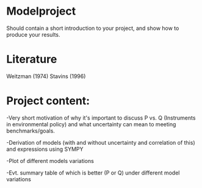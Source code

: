 # Modelproject

Should contain a short introduction to your project, and show how to produce your results.


# Literature

Weitzman (1974)
Stavins (1996)

# Project content:

-Very short motivation of why it's important to discuss P vs. Q (Instruments in environmental policy) and what uncertainty can mean to meeting benchmarks/goals.

-Derivation of models (with and without uncertainty and correlation of this) and expressions using SYMPY

-Plot of different models variations 

-Evt. summary table of which is better (P or Q) under different model variations


